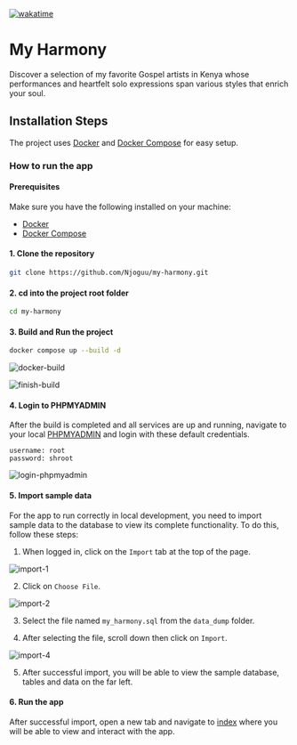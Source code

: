 [![wakatime](https://wakatime.com/badge/user/7992ed07-43da-4cbe-a745-5dc9416335df/project/018d06cc-0a5d-4b1d-88e4-9401d5e5f7c0.svg)](https://wakatime.com/badge/user/7992ed07-43da-4cbe-a745-5dc9416335df/project/018d06cc-0a5d-4b1d-88e4-9401d5e5f7c0)

# My Harmony
Discover a selection of my favorite Gospel artists in Kenya whose performances and heartfelt solo expressions span various styles that enrich your soul.

## Installation Steps
The project uses [Docker](https://www.docker.com/) and [Docker Compose](https://docs.docker.com/compose/) for easy setup.

### How to run the app
#### Prerequisites

Make sure you have the following installed on your machine:

- [Docker](https://www.docker.com/get-started)
- [Docker Compose](https://docs.docker.com/compose/install/)
  
#### 1. Clone the repository
```bash
git clone https://github.com/Njoguu/my-harmony.git
```

#### 2. cd into the project root folder
```bash
cd my-harmony
```

#### 3. Build and Run the project 
```bash
docker compose up --build -d
```

![docker-build](https://github.com/Njoguu/my-harmony/assets/60213982/80683d4d-65df-4478-ad30-a79e745965de)

![finish-build](https://github.com/Njoguu/my-harmony/assets/60213982/7d448ce8-9de3-452b-b0c8-112fdf5c5bea)

#### 4. Login to PHPMYADMIN
After the build is completed and all services are up and running, navigate to your local [PHPMYADMIN](http://localhost:8082/) and  login with these default credentials.

```text
username: root
password: shroot
```

![login-phpmyadmin](https://github.com/Njoguu/my-harmony/assets/60213982/8a5cda9a-0d01-4771-876c-0046cd865e1c)

#### 5. Import sample data
For the app to run correctly in local development, you need to import sample data to the database to view its complete functionality.
To do this, follow these steps:

1. When logged in, click on the `Import` tab at the top of the page.

![import-1](https://github.com/Njoguu/my-harmony/assets/60213982/6cb63e14-00f8-40e2-8681-d70043c17331)

2. Click on `Choose File`.

![import-2](https://github.com/Njoguu/my-harmony/assets/60213982/400a7dd2-15f1-41dc-9b94-28ffde3ce934)

3. Select the file named `my_harmony.sql` from the `data_dump` folder.


4. After selecting the file, scroll down then click on `Import`.

![import-4](https://github.com/Njoguu/my-harmony/assets/60213982/4a4db5b0-59fe-42a7-9a8c-e47953f000aa)

5. After successful import, you will be able to view the sample database, tables and data on the far left.


#### 6. Run the app
After successful import, open a new tab and navigate to [index](http://localhost:8081/) where you will be able to view and interact with the app.
















